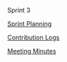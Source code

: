 Sprint 3

[Sprint Planning](https://docs.google.com/spreadsheets/d/1PDrGbpSHEtLlwrn1abXE2_fxLMMVUzVGZcEowfOW0qE/edit?gid=13838022#gid=13838022)

[Contribution Logs](https://docs.google.com/spreadsheets/d/1PDrGbpSHEtLlwrn1abXE2_fxLMMVUzVGZcEowfOW0qE/edit?gid=333940310#gid=333940310)

[Meeting Minutes](https://docs.google.com/spreadsheets/d/1PDrGbpSHEtLlwrn1abXE2_fxLMMVUzVGZcEowfOW0qE/edit?gid=1752139185#gid=1752139185)
